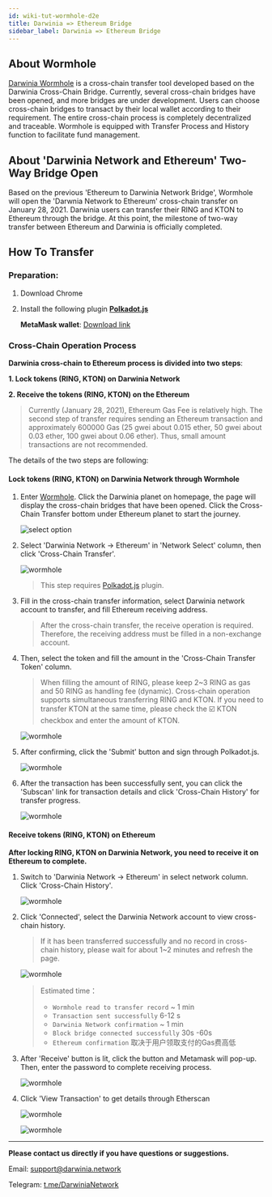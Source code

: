 ```yaml
---
id: wiki-tut-wormhole-d2e
title: Darwinia => Ethereum Bridge
sidebar_label: Darwinia => Ethereum Bridge
---
```

## About Wormhole

[Darwinia Wormhole](https://wormhole.darwinia.network/) is a cross-chain transfer tool developed based on the Darwinia Cross-Chain Bridge. Currently, several cross-chain bridges have been opened, and more bridges are under development. Users can choose cross-chain bridges to transact by their local wallet according to their requirement. The entire cross-chain process is completely decentralized and traceable. Wormhole is equipped with Transfer Process and History function to facilitate fund management.

## About 'Darwinia Network and Ethereum' Two-Way Bridge Open

Based on the previous 'Ethereum to Darwinia Network Bridge', Wormhole will open the 'Darwnia Network to Ethereum' cross-chain transfer on January 28, 2021. Darwinia users can transfer their RING and KTON to Ethereum through the bridge. At this point, the milestone of two-way transfer between Ethereum and Darwinia is officially completed.


## How To Transfer


### Preparation:

1. Download Chrome
2. Install the following plugin
   [**Polkadot.js**](https://polkadot.js.org/extension/)

   **MetaMask wallet**: [Download link](https://chrome.google.com/webstore/detail/metamask/nkbihfbeogaeaoehlefnkodbefgpgknn)



### Cross-Chain Operation Process

**Darwinia cross-chain to Ethereum process is divided into two steps**:

**1. Lock tokens (RING, KTON) on Darwinia Network**

**2. Receive the tokens (RING, KTON) on the Ethereum**
   
   > Currently (January 28, 2021), Ethereum Gas Fee is relatively high. The second step of transfer requires sending an Ethereum transaction and approximately 600000 Gas (25 gwei about 0.015 ether, 50 gwei about 0.03 ether, 100 gwei about 0.06 ether). Thus, small amount transactions are not recommended.

The details of the two steps are following:

#### Lock tokens (RING, KTON) on Darwinia Network through Wormhole

1. Enter [Wormhole](https://wormhole.darwinia.network/). Click the Darwinia planet on homepage, the page will display the cross-chain bridges that have been opened. Click the Cross-Chain Transfer bottom under Ethereum planet to start the journey.
   
   ![select option](assets/wormhole/wiki-tut-wormhole-d2e-001-en.jpg)


2. Select 'Darwinia Network -> Ethereum' in 'Network Select' column, then click 'Cross-Chain Transfer'.
   
   ![wormhole](assets/wormhole/wiki-tut-wormhole-d2e-002-en.jpg)

   > This step requires [Polkadot.js](https://polkadot.js.org/extension/) plugin.


3. Fill in the cross-chain transfer information, select Darwinia network account to transfer, and fill Ethereum receiving address. 
  
   > After the cross-chain transfer, the receive operation is required. Therefore, the receiving address must be filled in a non-exchange account. 

4. Then, select the token and fill the amount in the 'Cross-Chain Transfer Token' column. 
   
   > When filling the amount of RING, please keep 2~3 RING as gas and 50 RING as handling fee (dynamic). Cross-chain operation supports simultaneous transferring RING and KTON. If you need to transfer KTON at the same time, please check the ☑️ KTON checkbox and enter the amount of KTON.
   
   ![wormhole](assets/wormhole/wiki-tut-wormhole-d2e-003-en.jpg)


5. After confirming, click the 'Submit' button and sign through Polkadot.js.
   
   ![wormhole](assets/wormhole/wiki-tut-wormhole-d2e-004-en.jpg)


6. After the transaction has been successfully sent, you can click the 'Subscan' link for transaction details and click 'Cross-Chain History' for transfer progress.
   
   ![wormhole](assets/wormhole/wiki-tut-wormhole-d2e-005-en.jpg)


#### Receive tokens (RING, KTON) on Ethereum

**After locking RING, KTON on Darwinia Network, you need to receive it on Ethereum to complete.**


1. Switch to 'Darwinia Network -> Ethereum' in select network column. Click 'Cross-Chain History'.
   
   ![wormhole](assets/wormhole/wiki-tut-wormhole-d2e-007-en.jpg)


2. Click 'Connected', select the Darwinia Network account to view cross-chain history. 
 
   > If it has been transferred successfully and no record in cross-chain history, please wait for about 1~2 minutes and refresh the page.

   ![wormhole](assets/wormhole/wiki-tut-wormhole-d2e-006-en.jpg)
   
   > Estimated time：
   >  - `Wormhole read to transfer record` ~ 1 min
   >  - `Transaction sent successfully` 6-12 s
   >  - `Darwinia Network confirmation` ~ 1 min
   >  - `Block bridge connected successfully` 30s -60s
   >  - `Ethereum confirmation` 取决于用户领取支付的Gas费高低


3. After 'Receive' button is lit, click the button and Metamask will pop-up. Then, enter the password to complete receiving process.
   
   ![wormhole](assets/wormhole/wiki-tut-wormhole-d2e-008-en.jpg)


4. Click 'View Transaction' to get details through Etherscan
   
   ![wormhole](assets/wormhole/wiki-tut-wormhole-d2e-009-en.jpg)

   ![wormhole](assets/wormhole/wiki-tut-wormhole-d2e-010.jpg)

<hr />


**Please contact us directly if you have questions or suggestions.**

Email: support@darwinia.network

Telegram: [t.me/DarwiniaNetwork](https://t.me/DarwiniaNetwork)

